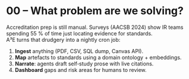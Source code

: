 # 00 – What problem are we solving?

Accreditation prep is still manual. Surveys (AACSB 2024) show IR teams spending 55 % of time just locating evidence for standards.  
A³E turns that drudgery into a nightly cron job:

1. **Ingest** anything (PDF, CSV, SQL dump, Canvas API).  
2. **Map** artefacts to standards using a domain ontology + embeddings.  
3. **Narrate**: agents draft self‑study prose with live citations.  
4. **Dashboard** gaps and risk areas for humans to review.
